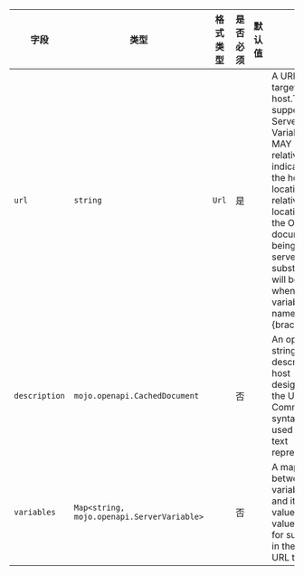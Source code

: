 | 字段 | 类型 | 格式类型 | 是否必须 | 默认值 | 说明 |
|---|---|---|---|---|---|
| `url` | `string` | `Url` | 是 |  | A URL to the target host.This URL supports Server Variables and MAY be relative, to indicate that the host location is relative to the location where the OpenAPI document is being served.Variable substitutions will be made when a variable is named in {brackets}. |
| `description` | `mojo.openapi.CachedDocument` |  | 否 |  | An optional string describing the host designated by the URL. CommonMark syntax MAY be used for rich text representation. |
| `variables` | `Map<string, mojo.openapi.ServerVariable>` |  | 否 |  | A map between a variable name and its value.The value is used for substitution in the server's URL template. |
